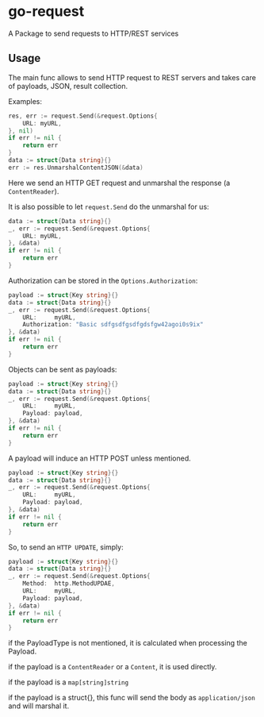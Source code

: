 # go-request

A Package to send requests to HTTP/REST services


## Usage

The main func allows to send HTTP request to REST servers and takes care of payloads, JSON, result collection.

Examples:

```go
res, err := request.Send(&request.Options{
    URL: myURL,
}, nil)
if err != nil {
    return err
}
data := struct{Data string}{}
err := res.UnmarshalContentJSON(&data)
```
Here we send an HTTP GET request and unmarshal the response (a `ContentReader`).

It is also possible to let `request.Send` do the unmarshal for us:

```go
data := struct{Data string}{}
_, err := request.Send(&request.Options{
    URL: myURL,
}, &data)
if err != nil {
    return err
}
```

Authorization can be stored in the `Options.Authorization`:

```go
payload := struct{Key string}{}
data := struct{Data string}{}
_, err := request.Send(&request.Options{
    URL:     myURL,
    Authorization: "Basic sdfgsdfgsdfgdsfgw42agoi0s9ix"
}, &data)
if err != nil {
    return err
}
```

Objects can be sent as payloads:

```go
payload := struct{Key string}{}
data := struct{Data string}{}
_, err := request.Send(&request.Options{
    URL:     myURL,
    Payload: payload,
}, &data)
if err != nil {
    return err
}
```

A payload will induce an HTTP POST unless mentioned.

```go
payload := struct{Key string}{}
data := struct{Data string}{}
_, err := request.Send(&request.Options{
    URL:     myURL,
    Payload: payload,
}, &data)
if err != nil {
    return err
}
```

So, to send an `HTTP UPDATE`, simply:

```go
payload := struct{Key string}{}
data := struct{Data string}{}
_, err := request.Send(&request.Options{
    Method:  http.MethodUPDAE,
    URL:     myURL,
    Payload: payload,
}, &data)
if err != nil {
    return err
}
```

if the PayloadType is not mentioned, it is calculated when processing the Payload.

if the payload is a `ContentReader` or a `Content`, it is used directly.

if the payload is a `map[string]string`

if the payload is a struct{}, this func will send the body as `application/json` and will marshal it.